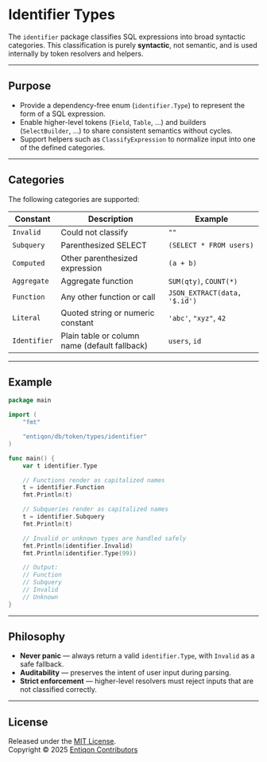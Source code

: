 # Identifier Types

The `identifier` package classifies SQL expressions into broad syntactic
categories. This classification is purely **syntactic**, not semantic,
and is used internally by token resolvers and helpers.

---

## Purpose

- Provide a dependency-free enum (`identifier.Type`) to represent
  the form of a SQL expression.
- Enable higher-level tokens (`Field`, `Table`, …) and builders
  (`SelectBuilder`, …) to share consistent semantics without cycles.
- Support helpers such as `ClassifyExpression` to normalize input
  into one of the defined categories.

---

## Categories

The following categories are supported:

| Constant     | Description                                                      | Example                        |
|--------------|------------------------------------------------------------------|--------------------------------|
| `Invalid`    | Could not classify                                               | `""`                           |
| `Subquery`   | Parenthesized SELECT                                             | `(SELECT * FROM users)`        |
| `Computed`   | Other parenthesized expression                                   | `(a + b)`                      |
| `Aggregate`  | Aggregate function                                               | `SUM(qty)`, `COUNT(*)`         |
| `Function`   | Any other function or call                                       | `JSON_EXTRACT(data, '$.id')`   |
| `Literal`    | Quoted string or numeric constant                                | `'abc'`, `"xyz"`, `42`         |
| `Identifier` | Plain table or column name (default fallback)                    | `users`, `id`                  |

---

## Example

```go
package main

import (
	"fmt"

	"entiqon/db/token/types/identifier"
)

func main() {
	var t identifier.Type

	// Functions render as capitalized names
	t = identifier.Function
	fmt.Println(t)

	// Subqueries render as capitalized names
	t = identifier.Subquery
	fmt.Println(t)

	// Invalid or unknown types are handled safely
	fmt.Println(identifier.Invalid)
	fmt.Println(identifier.Type(99))

	// Output:
	// Function
	// Subquery
	// Invalid
	// Unknown
}
```

---

## Philosophy

- **Never panic** — always return a valid `identifier.Type`, with
  `Invalid` as a safe fallback.
- **Auditability** — preserves the intent of user input during parsing.
- **Strict enforcement** — higher-level resolvers must reject inputs
  that are not classified correctly.

---

## License

Released under the [MIT License](../../../../LICENSE).  
Copyright © 2025 [Entiqon Contributors](https://entiqon.io)
